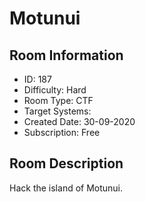 ﻿# Motunui

## Room Information
- ID: 187
- Difficulty: Hard
- Room Type: CTF
- Target Systems: 
- Created Date: 30-09-2020
- Subscription: Free

## Room Description
Hack the island of Motunui.
